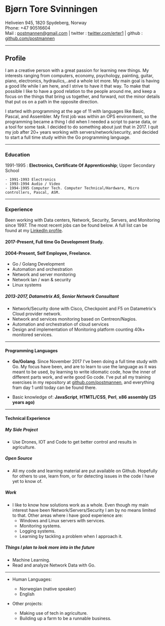 ﻿# Bjørn Tore Svinningen

Heliveien 945, 1820 Spydeberg, Norway  
Phone: +47 90516604  
Mail : postmannen@gmail.com | twitter : [twitter.com/erter1](https://twitter.com/erter1) | github : [github.com/postmannen](https://github.com/postmannen)
------------------- ---

## Profile

I am a creative person with a great passion for learning new things. My interests ranging from computers, economy, psychology, painting, guitar, piano, electronics, hydraulics,..and a whole lot more. My main goal is having a good life while I am here, and I strive to have it that way. To make that possible I like to have a good relation to the people around me, and keep a focus on the things that bring us together, and forward, not the minor details that put os on a path in the opposite direction.

I started with programming at the age of 11 with languages like Basic, Pascal, and Assembler.
My first job was within an OPS environment, so the programming became a thing I did when I needed a script to parse data, or a tool for some task. I decided to do something about just that in 2017.
I quit my job after 20+ years working with servers/network/security, and decided to start a full time study within the Go programming language.
------------------- ---

### Education

1991-1995
:   **Electronics, Certificate Of Apprenticeship**; Upper Secondary School

    - 1991-1993 Electronics
    - 1993-1994 Audio / Video
    - 1994-1995 Computer Tech. Computer Technical/Hardware, Micro controllers, Pascal, ASM.
------------------- ---

### Experience

Been working with Data centers, Network, Security, Servers, and Monitoring since 1997. The most recent jobs can be found below.
A full list can be found at my [LinkedIn profile](https://www.linkedin.com/in/bj%C3%B8rn-tore-svinningen-1394816/).

#### 2017-Present, Full time Go Development Study.

#### 2004-Present, Self Employee, Freelance.

- Go / Golang Development 
- Automation and orchestration 
- Network and server monitoring 
- Network lan / wan & security 
- Linux systems


##### 2013-2017, Datametrix AS, Senior Network Consultant

- Network/Security done with Cisco, Checkpoint and F5 on Datametrix's Cloud provider network.
- Network and services monitoring based on Centreon/Nagios.
- Automation and orchestration of cloud services
- Design and implementation of Monitoring platform counting 40k+ monitored services.

------------------- ---

#### Programming Languages

- **Go/Golang**. Since November 2017 I've been doing a full time study with Go. My focus have been, and are to learn to use the language as it was meant to be used, by learning to write idiomatic code, how the inner of different parts work, and write good Go code.
I've put all my training exercises in my repository at [github.com/postmannen](https://github.com/postmannen), and everything fram day 1 until today can be found there.

- Basic knowledge of: **JavaScript**, **HTMTL/CSS**, **Perl**, **x86 assembly (25 years ago)**

[ref]: https://github.com/githubuser/superlongprojectname

------------------- ---

#### Technical Experience

##### My Side Project 

- Use Drones, IOT and Code to get better control and results in agriculture.

##### Open Source

- All my code and learning material are put available on Github. Hopefully for others to use, learn from, or for detecting issues in the code I have yet to know of.

##### Work

- I like to know how solutions work as a whole. Even though my main interest have been Network/Servers/Security I am by no means limited to that. Other areas where i have good experience are:
  - Windows and Linux servers with services.
  - Monitoring systems.
  - Logging systems.
  - Learning by tackling a problem when I approach it.

##### Things I plan to look more into in the future

- Machine Learning.
- Read and analyze Network Data with Go.

------------------- ---

- Human Languages:
     - Norwegian (native speaker)
     - English

- Other projects:
     - Making use of tech in agriculture.
     - Building up a farm to be a runnable business.
